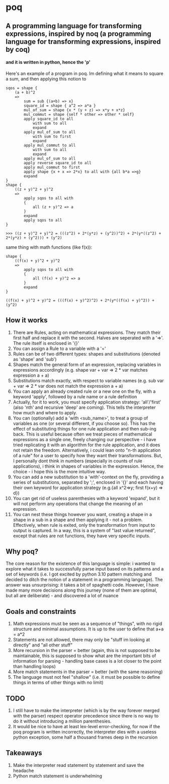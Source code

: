 # poq
## A programming language for transforming expressions, inspired by noq (a programming language for transforming expressions, inspired by coq)
#### and it is written in python, hence the 'p'


Here's an example of a program in poq. Im defining what it means to square a sum, and then applying this notion to 
```
sqos = shape {
    (a + b)^2 
    => 
        sum = sub {(a+b) => x}
        square_id = shape { a^2 => a*a }
        mul_of_sum = shape {x * (y + z) => x*y + x*z}
        mul_commut = shape {self * other => other * self}
        apply square_id to all 
            with sum to all
            expand
        apply mul_of_sum to all 
            with sum to first
            expand
        apply mul_commut to all 
            with sum to all
            expand
        apply mul_of_sum to all
        apply reverse square_id to all
        apply mul_commut to first
        apply shape {x + x => 2*x} to all with {all b*a =>g}
        expand
}
shape {
    ((z + y)^2 + y)^2
    =>
        apply sqos to all with 
        { 
            all (z + y)^2 => a
        }
        expand
        apply sqos to all
}
```
`>>> ((z + y)^2 + y)^2 = (((z^2) + 2*(y*z) + (y^2))^2) + 2*(y*((z^2) + 2*(y*z) + (y^2))) + (y^2)`

same thing with math functions (like f(x)):
```
shape {
    ((f(x) + y)^2 + y)^2
    =>
        apply sqos to all with 
        { 
            all (f(x) + y)^2 => a
        }
        expand
}
```
`((f(x) + y)^2 + y)^2 = (((f(x) + y)^2)^2) + 2*(y*((f(x) + y)^2)) + (y^2)`
## How it works
1. There are Rules, acting on mathematical expressions. They match their first half and replace it with the second. Halves are seperated with a '=>'. The rule itself is enclosed in '{}'
2. You can assign a Rule to a variable with a '='
3. Rules can be of two different types: shapes and substitutions (denoted as 'shape' and 'sub')
4. Shapes match the general form of an expression, replacing variables in expressions accordingly (e.g. shape var + var => 2 * var matches expression a + a)
5. Substitutions match exactly, with respect to variable names (e.g. sub var + var => 2 * var does not match the expression a + a)
6. You can apply an already created rule or a new one on the fly, with a keyword 'apply', followed by a rule name or a rule definition
7. Actually, for it to work, you must specify application strategy: 'all'/'first' (also 'nth' and recursive 'deep' are coming). This tells the interpreter how much and where to apply.
8. You can (optionally) add a 'with <sub_name>', to treat a group of variables as one (or several different, if you choose so). This has the effect of substituting things for one rule application and then sub-ing back. This is useful because often we treat pieces of mathematical expressions as a single one, freely changing our perspective - i have tried replicating it with an algorithm for the rule application, and it does not retain the freedom. Alternatively, i could lean onto "n-th application of a rule" for a user to specify how they want their transformations. But, I personally dont think in numbers (especially in counts of rule applications), i think in shapes of variables in the expression. Hence, the choice - i hope this is the more intuitive way.
9. You can add a new substitution to a 'with'-context on the fly, providing a series of substitutions, separated by ';', enclosed in '{}' and each having their own keyword for application strategy (e.g.{all x^2=>y; first f(x+y) => d})
10. You can get rid of useless parenthesies with a keyword 'expand', but it will not perform any operations that change the meaning of an expression.
11. You can nest these things however you want, creating a shape in a shape in a sub in a shape and then applying it - not a problem. Effectively, when rule is exited, only the transformation from input to output is captured. In a way, this is a system of "last value returned", except that rules are not functions, they have very specific inputs.

## Why poq?
The core reason for the existence of this language is simple: i wanted to explore what it takes to successfully parse input based on its patterns and a set of keywords (i.e. I got excited by python 3.10 pattern matching and decided to ditch the notion of a statement in a programming language).
The answer was unsurprising: it takes a bit of spaghetti code.
However, I have made many more decisions along this journey (none of them are optimal, but all are deliberate) - and discovered a lot of nuance
## Goals and constraints
1. Math expressions must be seen as a sequence of "things", with no rigid structure and minimal assumptions. It is up to the user to define that a+a = a*2
2. Statements are not allowed, there may only be "stuff im looking at directly" and "all other stuff"
3. More recursion in the parser = better (again, this is not supposed to be maintainable, this is supposed to show what are the important bits of information for parsing - handling base cases is a lot closer to the point than handling loops)
4. More match statements in the parser = better (with the same reasoning)
5. The language must not feel "shallow" (i.e. it must be possible to define things in terms of other things with no limit)
## TODO
1. I still have to make the interpreter (which is by the way forever merged with the parser) respect operator precedence since there is no way to do it without introducing a million parenthesies.
2. It would be nice to have at least lex-level error-checking, for now if the poq program is written incorrectly, the interpreter dies with a useless python exception, some half a thousand frames deep in the recursion
## Takeaways
1. Make the interpreter read statement by statement and save the headache
2. Python match statement is underwhelming

